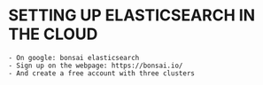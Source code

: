 # SETTING UP ELASTICSEARCH IN THE CLOUD
````text
- On google: bonsai elasticsearch
- Sign up on the webpage: https://bonsai.io/
- And create a free account with three clusters
````

